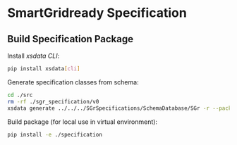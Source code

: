 # SmartGridready Specification

## Build Specification Package

Install _xsdata CLI_:

```bash
pip install xsdata[cli]
```

Generate specification classes from schema:

```bash
cd ./src
rm -rf ./sgr_specification/v0
xsdata generate ../../../SGrSpecifications/SchemaDatabase/SGr -r --package sgr_specification.v0
```

Build package (for local use in virtual environment):

```bash
pip install -e ./specification
```
